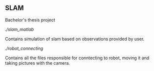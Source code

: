 ## SLAM
Bachelor's thesis project 


*./slam_matlab* 

Contains simulation of slam based on observations provided by user.

*./robot_connecting* 

Contains all the files responsible for conntecting to robot, moving it and taking pictures with the camera.
